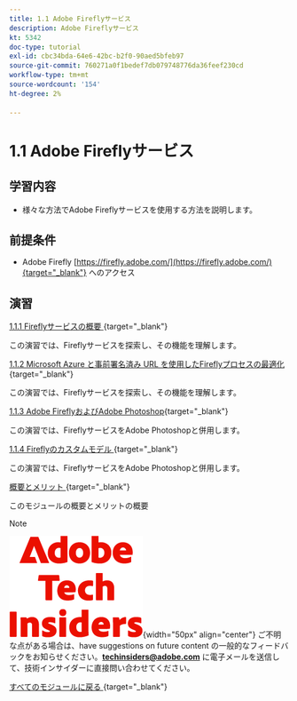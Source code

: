 ```yaml
---
title: 1.1 Adobe Fireflyサービス
description: Adobe Fireflyサービス
kt: 5342
doc-type: tutorial
exl-id: cbc34bda-64e6-42bc-b2f0-90aed5bfeb97
source-git-commit: 760271a0f1bedef7db079748776da36feef230cd
workflow-type: tm+mt
source-wordcount: '154'
ht-degree: 2%

---
```


# 1.1 Adobe Fireflyサービス

## 学習内容

- 様々な方法でAdobe Fireflyサービスを使用する方法を説明します。

## 前提条件

- Adobe Firefly [https://firefly.adobe.com/](https://firefly.adobe.com/){target="_blank"} へのアクセス

## 演習

[1.1.1 Fireflyサービスの概要 ](./ex1.md){target="_blank"}

この演習では、Fireflyサービスを探索し、その機能を理解します。

[1.1.2 Microsoft Azure と事前署名済み URL を使用したFireflyプロセスの最適化 ](./ex2.md){target="_blank"}

この演習では、Fireflyサービスを探索し、その機能を理解します。

[1.1.3 Adobe FireflyおよびAdobe Photoshop](./ex3.md){target="_blank"}

この演習では、FireflyサービスをAdobe Photoshopと併用します。

[1.1.4 Fireflyのカスタムモデル ](./ex4.md){target="_blank"}

この演習では、FireflyサービスをAdobe Photoshopと併用します。

[ 概要とメリット ](./summary.md){target="_blank"}

このモジュールの概要とメリットの概要

>[!NOTE]
>
>![ 技術インサイダー ](./../../../assets/images/techinsiders.png){width="50px" align="center"}
>ご不明な点がある場合は、have suggestions on future content の一般的なフィードバックをお知らせください。**techinsiders@adobe.com** に電子メールを送信して、技術インサイダーに直接問い合わせてください。

[ すべてのモジュールに戻る ](../../../overview.md){target="_blank"}
